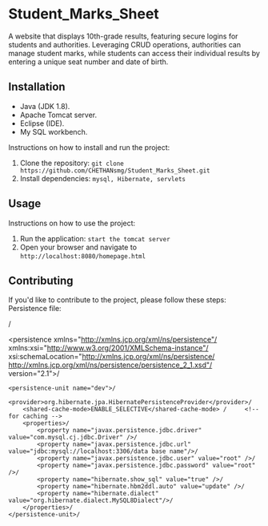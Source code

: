 # Student_Marks_Sheet

A website that displays 10th-grade results, featuring secure logins for students and authorities. Leveraging CRUD operations, authorities can manage student marks,
while students can access their individual results by entering a unique seat number and date of birth.


## Installation
- Java (JDK 1.8).
- Apache Tomcat server.
- Eclipse (IDE).
- My SQL workbench.

Instructions on how to install and run the project:

1. Clone the repository: `git clone https://github.com/CHETHANsmg/Student_Marks_Sheet.git`
2. Install dependencies: `mysql, Hibernate, servlets`

## Usage

Instructions on how to use the project:

1. Run the application: `start the tomcat server`
2. Open your browser and navigate to `http://localhost:8080/homepage.html`

## Contributing

If you'd like to contribute to the project, please follow these steps:
Persistence file:

<?xml version="1.0" encoding="UTF-8"?>/
<persistence xmlns="http://xmlns.jcp.org/xml/ns/persistence"/
	xmlns:xsi="http://www.w3.org/2001/XMLSchema-instance"/
	xsi:schemaLocation="http://xmlns.jcp.org/xml/ns/persistence/
  http://xmlns.jcp.org/xml/ns/persistence/persistence_2_1.xsd"/
	version="2.1">/

	<persistence-unit name="dev">/
		<provider>org.hibernate.jpa.HibernatePersistenceProvider</provider>/
		<shared-cache-mode>ENABLE_SELECTIVE</shared-cache-mode> /     <!-- for caching -->  
		<properties>/
			<property name="javax.persistence.jdbc.driver" value="com.mysql.cj.jdbc.Driver" />/
			<property name="javax.persistence.jdbc.url" value="jdbc:mysql://localhost:3306/data base name"/>/
			<property name="javax.persistence.jdbc.user" value="root" />/
			<property name="javax.persistence.jdbc.password" value="root" />/
			<property name="hibernate.show_sql" value="true" />/
			<property name="hibernate.hbm2ddl.auto" value="update" />/
			<property name="hibernate.dialect" value="org.hibernate.dialect.MySQL8Dialect"/>/
		</properties>/
	</persistence-unit>/
</persistence>
